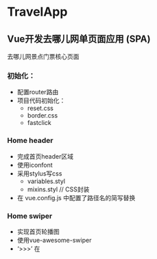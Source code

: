 # TravelApp
## Vue开发去哪儿网单页面应用 (SPA)<br>
去哪儿网景点门票核心页面

### 初始化：
* 配置router路由
* 项目代码初始化：
  * reset.css
  * border.css
  * fastclick

### Home header
* 完成首页header区域<br>
* 使用iconfont<br>
* 采用stylus写css
  * variables.styl
  * mixins.styl  // CSS封装
* 在 vue.config.js 中配置了路径名的简写替换

### Home swiper
* 实现首页轮播图<br>
* 使用vue-awesome-swiper<br>
* ‘>>>’ 在<style scoped>下实现CSS样式穿透<br>

### Home icons
* 实现首页图标区域的布局<br>
* 数据分页逻辑：通过计算把每8个图标分配到一个页面<br>
* 分页通过swiper展示<br>

### Home featured
* 实现首页猜你喜欢组件开发<br>
* 实现首页周末去哪儿组件开发<br>

### Ajax获取首页数据
* axios实现数据（模拟数据）请求：<br>
  * 在 vue.config.js 中配置:<br>
  利用vue中webpack-dev-server提供的proxy代理功能，转发数据请求（把对/api下面json文件的请求路径替换至本地的模拟数据文件夹下）<br>
  * 记得在 .gitignore 文件中添加模拟数据的文件夹路径
* 将home组件所获取的json数据分发到每个子组件，实现首页父子组件传值

### City header
* 完成City页面header与搜索框的布局

### City list
* 城市列表布局
* 结合BetterScroll插件实现列表滚动效果
  * 通过 $refs 获取用ref属性注册的DOM对象
* axios获取页面动态数据
* 字母表定位
  * 兄弟组件间联动
  * watch属性里侦听字母点击的变化
* 监听字母表滑动事件
  * 函数节流，设定timer控制函数执行频率

### 搜索逻辑
* 匹配输入文字 v-model=“keyword”
* 没有匹配数据的时候显示提示

### Vuex
* 数据存储在 this.$store.state 里
* 点击列表会把数据传给Vuex的store，通过commit方法调用mutations去改变数据
* 点击列表城市时页面跳转回到首页
  * this.$router.push('/')
* localStorage本地存储（html5提供的api，实现类似cookie的功能）
* js内容拆分
* 使用mapState和mapMutations辅助函数映射store里的数据

### 使用\<keep-alive>缓存内容，避免页面反复渲染
* 组件被激活时，会触发activated生命周期钩子函数
* 判断城市是否改变，若改变则重新发送ajax请求

### Detail banner & header
* 画廊组件拆分
  * CSS样式穿透修改swiper元素的属性
  * 另创建过渡动画组件，内部slot，为画廊组件添加opacity过渡效果
* Header随滚动改变opacity，实现渐隐渐显效果
* 在beforeDestroy钩子中对全局对象事件进行解绑

### Detail list
* 使用递归组件实现列表

### Detail comments
* 评论组件拆分
  * 组件收起/展开状态切换：根据条件切换元素class的绑定对象（三元表达式）
  * 绑定父组件中的动态数据

### 实现部分页面滚动历史
通过为路由定义的meta字段，实现在hash模式下返回到上次滚动位置<br>




## Project setup
```
npm install
```

### Compiles and hot-reloads for development
```
npm run serve
```

